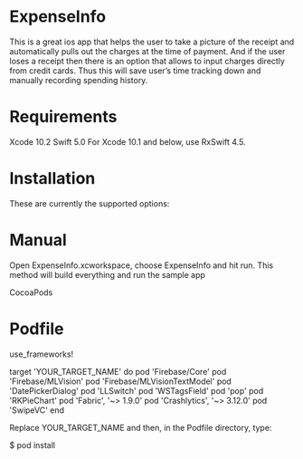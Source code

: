 # ExpenseInfo

This is a great ios app that helps the user to take a picture of the receipt and automatically pulls out the charges at the time of payment. And if the user loses a receipt then there is an option that allows to input charges directly from credit cards. Thus this will save user’s time tracking down and manually recording spending history.


# Requirements
Xcode 10.2
Swift 5.0
For Xcode 10.1 and below, use RxSwift 4.5.

# Installation

These are currently the supported options:

# Manual
Open ExpenseInfo.xcworkspace, choose ExpenseInfo and hit run. This method will build everything and run the sample app

CocoaPods
# Podfile
use_frameworks!

target 'YOUR_TARGET_NAME' do
    pod 'Firebase/Core'
    pod 'Firebase/MLVision'
    pod 'Firebase/MLVisionTextModel'
    pod 'DatePickerDialog'
    pod 'LLSwitch'
    pod 'WSTagsField'
    pod 'pop'
    pod 'RKPieChart'
    pod 'Fabric', '~> 1.9.0'
    pod 'Crashlytics', '~> 3.12.0'
    pod 'SwipeVC'
end

Replace YOUR_TARGET_NAME and then, in the Podfile directory, type:

$ pod install
